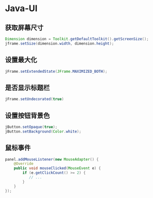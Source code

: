 # Java-UI

## 获取屏幕尺寸

```java
Dimension dimension = Toolkit.getDefaultToolkit().getScreenSize();
jframe.setSize(dimension.width, dimension.height);
```

## 设置最大化

```java
jFrame.setExtendedState(JFrame.MAXIMIZED_BOTH);
```

## 是否显示标题栏

```java
jFrame.setUndecorated(true)
```

## 设置按钮背景色

```java
jButton.setOpaque(true);
jButton.setBackground(Color.white);
```

## 鼠标事件

```java
panel.addMouseListener(new MouseAdapter() {
    @Override
    public void mouseClicked(MouseEvent e) {
        if (e.getClickCount() >= 2) {
           // ...
        }
    }
});
```

